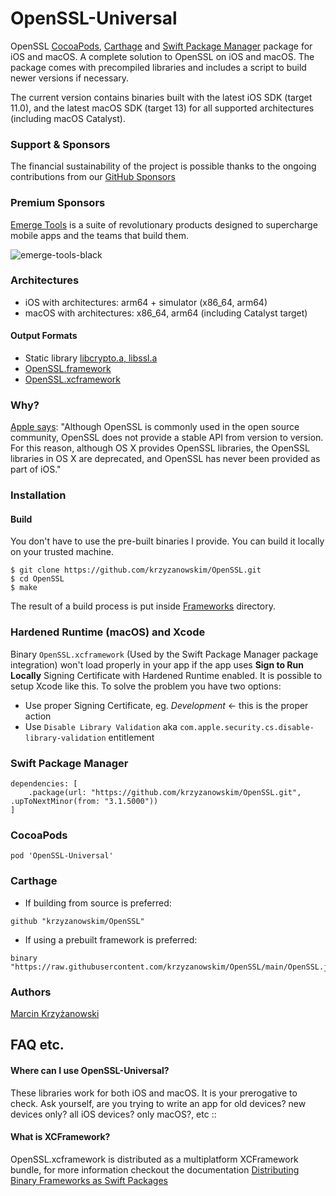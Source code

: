 # OpenSSL-Universal

OpenSSL [CocoaPods](https://cocoapods.org/), [Carthage](https://github.com/Carthage/Carthage) and [Swift Package Manager](https://swift.org/package-manager/) package for iOS and macOS. A complete solution to OpenSSL on iOS and macOS. The package comes with precompiled libraries and includes a script to build newer versions if necessary.

The current version contains binaries built with the latest iOS SDK (target 11.0), and the latest macOS SDK (target 13) for all supported architectures (including macOS Catalyst).

### Support & Sponsors

The financial sustainability of the project is possible thanks to the ongoing contributions from our [GitHub Sponsors](https://github.com/sponsors/krzyzanowskim)

### Premium Sponsors

  [Emerge Tools](https://www.emergetools.com/) is a suite of revolutionary products designed to supercharge mobile apps and the teams that build them.

  ![emerge-tools-black](https://github.com/krzyzanowskim/OpenSSL/assets/758033/a21f5ac1-ef39-4b56-a8d2-575adeb7fe55)

### Architectures

- iOS with architectures: arm64 + simulator (x86_64, arm64)
- macOS with architectures: x86_64, arm64 (including Catalyst target)

#### Output Formats

- Static library [libcrypto.a, libssl.a](iphoneos/lib/)
- [OpenSSL.framework](Frameworks/)
- [OpenSSL.xcframework](Frameworks/)

### Why?

[Apple says](https://developer.apple.com/library/mac/documentation/security/Conceptual/cryptoservices/GeneralPurposeCrypto/GeneralPurposeCrypto.html):
"Although OpenSSL is commonly used in the open source community, OpenSSL does not provide a stable API from version to version. For this reason, although OS X provides OpenSSL libraries, the OpenSSL libraries in OS X are deprecated, and OpenSSL has never been provided as part of iOS."

### Installation

#### Build

You don't have to use the pre-built binaries I provide. You can build it locally on your trusted machine.

```
$ git clone https://github.com/krzyzanowskim/OpenSSL.git
$ cd OpenSSL
$ make
```

The result of a build process is put inside [Frameworks](Frameworks/) directory.

### Hardened Runtime (macOS) and Xcode

Binary `OpenSSL.xcframework` (Used by the Swift Package Manager package integration) won't load properly in your app if the app uses **Sign to Run Locally**  Signing Certificate with Hardened Runtime enabled. It is possible to setup Xcode like this. To solve the problem you have two options:
- Use proper Signing Certificate, eg. *Development* <- this is the proper action
- Use `Disable Library Validation` aka `com.apple.security.cs.disable-library-validation` entitlement

### Swift Package Manager

```
dependencies: [
    .package(url: "https://github.com/krzyzanowskim/OpenSSL.git", .upToNextMinor(from: "3.1.5000"))
]
```

### CocoaPods

````
pod 'OpenSSL-Universal'
````

### Carthage

* If building from source is preferred:

```
github "krzyzanowskim/OpenSSL"
```

* If using a prebuilt framework is preferred:

```
binary "https://raw.githubusercontent.com/krzyzanowskim/OpenSSL/main/OpenSSL.json"
```

### Authors

[Marcin Krzyżanowski](https://twitter.com/krzyzanowskim)

## FAQ etc.
#### Where can I use OpenSSL-Universal?
These libraries work for both iOS and macOS. It is your prerogative to check. Ask yourself, are you trying to write an app for old devices? new devices only? all iOS devices? only macOS?, etc ::

#### What is XCFramework?

OpenSSL.xcframework is distributed as a multiplatform XCFramework bundle, for more information checkout the documentation [Distributing Binary Frameworks as Swift Packages](https://developer.apple.com/documentation/xcode/distributing-binary-frameworks-as-swift-packages)

